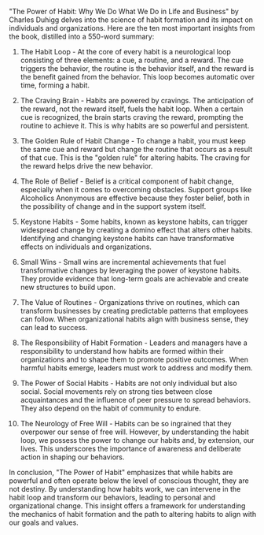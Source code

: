 "The Power of Habit: Why We Do What We Do in Life and Business" by Charles Duhigg delves into the science of habit formation and its impact on individuals and organizations. Here are the ten most important insights from the book, distilled into a 550-word summary:

1. The Habit Loop - At the core of every habit is a neurological loop consisting of three elements: a cue, a routine, and a reward. The cue triggers the behavior, the routine is the behavior itself, and the reward is the benefit gained from the behavior. This loop becomes automatic over time, forming a habit.

2. The Craving Brain - Habits are powered by cravings. The anticipation of the reward, not the reward itself, fuels the habit loop. When a certain cue is recognized, the brain starts craving the reward, prompting the routine to achieve it. This is why habits are so powerful and persistent.

3. The Golden Rule of Habit Change - To change a habit, you must keep the same cue and reward but change the routine that occurs as a result of that cue. This is the "golden rule" for altering habits. The craving for the reward helps drive the new behavior.

4. The Role of Belief - Belief is a critical component of habit change, especially when it comes to overcoming obstacles. Support groups like Alcoholics Anonymous are effective because they foster belief, both in the possibility of change and in the support system itself.

5. Keystone Habits - Some habits, known as keystone habits, can trigger widespread change by creating a domino effect that alters other habits. Identifying and changing keystone habits can have transformative effects on individuals and organizations.

6. Small Wins - Small wins are incremental achievements that fuel transformative changes by leveraging the power of keystone habits. They provide evidence that long-term goals are achievable and create new structures to build upon.

7. The Value of Routines - Organizations thrive on routines, which can transform businesses by creating predictable patterns that employees can follow. When organizational habits align with business sense, they can lead to success.

8. The Responsibility of Habit Formation - Leaders and managers have a responsibility to understand how habits are formed within their organizations and to shape them to promote positive outcomes. When harmful habits emerge, leaders must work to address and modify them.

9. The Power of Social Habits - Habits are not only individual but also social. Social movements rely on strong ties between close acquaintances and the influence of peer pressure to spread behaviors. They also depend on the habit of community to endure.

10. The Neurology of Free Will - Habits can be so ingrained that they overpower our sense of free will. However, by understanding the habit loop, we possess the power to change our habits and, by extension, our lives. This underscores the importance of awareness and deliberate action in shaping our behaviors.

In conclusion, "The Power of Habit" emphasizes that while habits are powerful and often operate below the level of conscious thought, they are not destiny. By understanding how habits work, we can intervene in the habit loop and transform our behaviors, leading to personal and organizational change. This insight offers a framework for understanding the mechanics of habit formation and the path to altering habits to align with our goals and values.